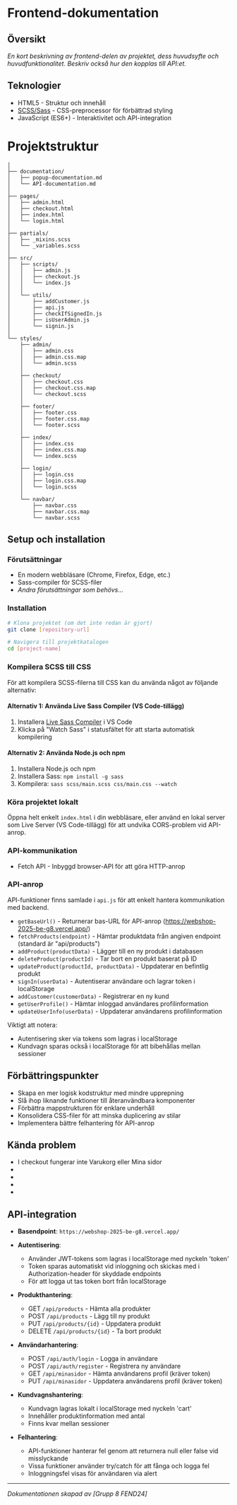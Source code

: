 # Frontend-dokumentation

## Översikt
*En kort beskrivning av frontend-delen av projektet, dess huvudsyfte och huvudfunktionalitet. Beskriv också hur den kopplas till API:et.*

## Teknologier

- HTML5 - Struktur och innehåll
- [SCSS/Sass](https://sass-lang.com/) - CSS-preprocessor för förbättrad styling
- JavaScript (ES6+) - Interaktivitet och API-integration

# Projektstruktur

``` BE-WEBSHOP-2025-FE/
│
├── documentation/                    
│   ├── popup-documentation.md
│   └── API-documentation.md
│
├── pages/                   
│   ├── admin.html            
│   ├── checkout.html            
│   ├── index.html
│   └── login.html        
│
├── partials/
│   ├── _mixins.scss
│   └── _variables.scss
│
├── src/
│   ├── scripts/
│   │   ├── admin.js
│   │   ├── checkout.js
│   │   └── index.js
│   │
│   └── utils/
│       ├── addCustomer.js
│       ├── api.js
│       ├── checkIfSignedIn.js
│       ├── isUserAdmin.js
│       └── signin.js
│
└── styles/
    ├── admin/
    │   ├── admin.css
    │   ├── admin.css.map
    │   └── admin.scss
    │
    ├── checkout/
    │   ├── checkout.css
    │   ├── checkout.css.map
    │   └── checkout.scss
    │
    ├── footer/
    │   ├── footer.css
    │   ├── footer.css.map
    │   └── footer.scss
    │
    ├── index/
    │   ├── index.css
    │   ├── index.css.map
    │   └── index.scss
    │
    ├── login/
    │   ├── login.css
    │   ├── login.css.map
    │   └── login.scss
    │
    └── navbar/
        ├── navbar.css
        ├── navbar.css.map
        └── navbar.scss
```

## Setup och installation

### Förutsättningar
- En modern webbläsare (Chrome, Firefox, Edge, etc.)
- Sass-compiler för SCSS-filer
- *Andra förutsättningar som behövs...*

### Installation
```bash
# Klona projektet (om det inte redan är gjort)
git clone [repository-url]

# Navigera till projektkatalogen
cd [project-name]
```

### Kompilera SCSS till CSS
För att kompilera SCSS-filerna till CSS kan du använda något av följande alternativ:

#### Alternativ 1: Använda Live Sass Compiler (VS Code-tillägg)
1. Installera [Live Sass Compiler](https://marketplace.visualstudio.com/items?itemName=ritwickdey.live-sass) i VS Code
2. Klicka på "Watch Sass" i statusfältet för att starta automatisk kompilering

#### Alternativ 2: Använda Node.js och npm
1. Installera Node.js och npm
2. Installera Sass: `npm install -g sass`
3. Kompilera: `sass scss/main.scss css/main.css --watch`

### Köra projektet lokalt
Öppna helt enkelt `index.html` i din webbläsare, eller använd en lokal server som Live Server (VS Code-tillägg) för att undvika CORS-problem vid API-anrop.

### API-kommunikation
- Fetch API - Inbyggd browser-API för att göra HTTP-anrop

### API-anrop
API-funktioner finns samlade i `api.js` för att enkelt hantera kommunikation med backend.

- `getBaseUrl()` - Returnerar bas-URL för API-anrop (https://webshop-2025-be-g8.vercel.app/)
- `fetchProducts(endpoint)` - Hämtar produktdata från angiven endpoint (standard är "api/products")
- `addProduct(productData)` - Lägger till en ny produkt i databasen
- `deleteProduct(productId)` - Tar bort en produkt baserat på ID
- `updateProduct(productId, productData)` - Uppdaterar en befintlig produkt
- `signIn(userData)` - Autentiserar användare och lagrar token i localStorage
- `addCustomer(customerData)` - Registrerar en ny kund
- `getUserProfile()` - Hämtar inloggad användares profilinformation
- `updateUserInfo(userData)` - Uppdaterar användarens profilinformation

Viktigt att notera:
- Autentisering sker via tokens som lagras i localStorage
- Kundvagn sparas också i localStorage för att bibehållas mellan sessioner

## Förbättringspunkter
- Skapa en mer logisk kodstruktur med mindre upprepning
- Slå ihop liknande funktioner till återanvändbara komponenter
- Förbättra mappstrukturen för enklare underhåll
- Konsolidera CSS-filer för att minska duplicering av stilar
- Implementera bättre felhantering för API-anrop

## Kända problem
- I checkout fungerar inte Varukorg eller Mina sidor
- 
- 
- 
- 
## API-integration

- **Basendpoint**: `https://webshop-2025-be-g8.vercel.app/`

- **Autentisering**: 
  - Använder JWT-tokens som lagras i localStorage med nyckeln 'token'
  - Token sparas automatiskt vid inloggning och skickas med i Authorization-header för skyddade endpoints
  - För att logga ut tas token bort från localStorage

- **Produkthantering**:
  - GET `/api/products` - Hämta alla produkter
  - POST `/api/products` - Lägg till ny produkt
  - PUT `/api/products/{id}` - Uppdatera produkt
  - DELETE `/api/products/{id}` - Ta bort produkt

- **Användarhantering**:
  - POST `/api/auth/login` - Logga in användare
  - POST `/api/auth/register` - Registrera ny användare
  - GET `/api/minasidor` - Hämta användarens profil (kräver token)
  - PUT `/api/minasidor` - Uppdatera användarens profil (kräver token)

- **Kundvagnshantering**:
  - Kundvagn lagras lokalt i localStorage med nyckeln 'cart'
  - Innehåller produktinformation med antal
  - Finns kvar mellan sessioner

- **Felhantering**: 
  - API-funktioner hanterar fel genom att returnera null eller false vid misslyckande
  - Vissa funktioner använder try/catch för att fånga och logga fel
  - Inloggningsfel visas för användaren via alert

---

*Dokumentationen skapad av [Grupp 8 FEND24]*

